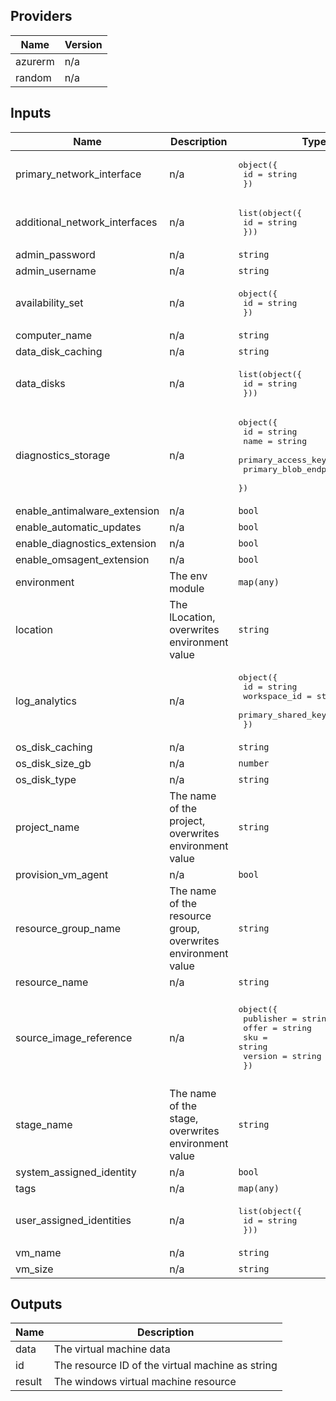## Providers

| Name | Version |
|------|---------|
| azurerm | n/a |
| random | n/a |

## Inputs

| Name | Description | Type | Default | Required |
|------|-------------|------|---------|:--------:|
| primary\_network\_interface | n/a | <pre>object({<br>    id = string<br>  })</pre> | n/a | yes |
| additional\_network\_interfaces | n/a | <pre>list(object({<br>    id = string<br>  }))</pre> | `[]` | no |
| admin\_password | n/a | `string` | `""` | no |
| admin\_username | n/a | `string` | `"remoteuser"` | no |
| availability\_set | n/a | <pre>object({<br>    id = string<br>  })</pre> | `null` | no |
| computer\_name | n/a | `string` | `""` | no |
| data\_disk\_caching | n/a | `string` | `"ReadOnly"` | no |
| data\_disks | n/a | <pre>list(object({<br>    id = string<br>  }))</pre> | `[]` | no |
| diagnostics\_storage | n/a | <pre>object({<br>    id                    = string<br>    name                  = string<br>    primary_access_key    = string<br>    primary_blob_endpoint = string<br>  })</pre> | `null` | no |
| enable\_antimalware\_extension | n/a | `bool` | `true` | no |
| enable\_automatic\_updates | n/a | `bool` | `true` | no |
| enable\_diagnostics\_extension | n/a | `bool` | `true` | no |
| enable\_omsagent\_extension | n/a | `bool` | `false` | no |
| environment | The env module | `map(any)` | `{}` | no |
| location | The lLocation, overwrites environment value | `string` | `"*"` | no |
| log\_analytics | n/a | <pre>object({<br>    id                 = string<br>    workspace_id       = string<br>    primary_shared_key = string<br>  })</pre> | `null` | no |
| os\_disk\_caching | n/a | `string` | `"ReadWrite"` | no |
| os\_disk\_size\_gb | n/a | `number` | `127` | no |
| os\_disk\_type | n/a | `string` | `"Standard_LRS"` | no |
| project\_name | The name of the project, overwrites environment value | `string` | `"*"` | no |
| provision\_vm\_agent | n/a | `bool` | `true` | no |
| resource\_group\_name | The name of the resource group, overwrites environment value | `string` | `"*"` | no |
| resource\_name | n/a | `string` | `""` | no |
| source\_image\_reference | n/a | <pre>object({<br>    publisher = string<br>    offer     = string<br>    sku       = string<br>    version   = string<br>  })</pre> | <pre>{<br>  "offer": "WindowsServer",<br>  "publisher": "MicrosoftWindowsServer",<br>  "sku": "2019-Datacenter",<br>  "version": "latest"<br>}</pre> | no |
| stage\_name | The name of the stage, overwrites environment value | `string` | `"*"` | no |
| system\_assigned\_identity | n/a | `bool` | `true` | no |
| tags | n/a | `map(any)` | `{}` | no |
| user\_assigned\_identities | n/a | <pre>list(object({<br>    id = string<br>  }))</pre> | `[]` | no |
| vm\_name | n/a | `string` | `""` | no |
| vm\_size | n/a | `string` | `"Standard_D2s_v3"` | no |

## Outputs

| Name | Description |
|------|-------------|
| data | The virtual machine data |
| id | The resource ID of the virtual machine as string |
| result | The windows virtual machine resource |

